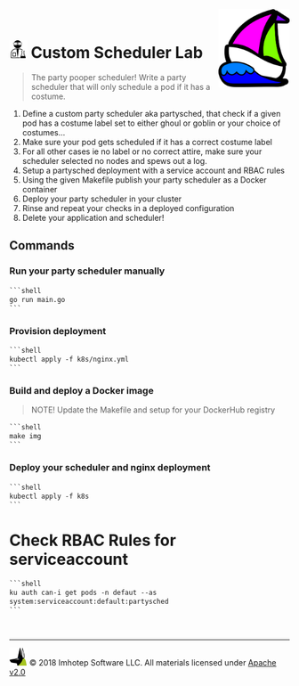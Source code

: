 <img src="../assets/k8sland.png" align="right" width="128" height="auto"/>

<br/>

# <img src="../assets/lab.png" width="32" height="auto"/> Custom Scheduler Lab

> The party pooper scheduler! Write a party scheduler that will only schedule
> a pod if it has a costume.

1. Define a custom party scheduler aka partysched, that check if a given pod
   has a costume label set to either ghoul or goblin or your choice of costumes...
1. Make sure your pod gets scheduled if it has a correct costume label
1. For all other cases ie no label or no correct attire, make sure your scheduler
   selected no nodes and spews out a log.
1. Setup a partysched deployment with a service account and RBAC rules
1. Using the given Makefile publish your party scheduler as a Docker container
1. Deploy your party scheduler in your cluster
1. Rinse and repeat your checks in a deployed configuration
1. Delete your application and scheduler!

## Commands

### Run your party scheduler manually

    ```shell
    go run main.go
    ```

### Provision deployment

    ```shell
    kubectl apply -f k8s/nginx.yml
    ```

### Build and deploy a Docker image

  > NOTE! Update the Makefile and setup for your DockerHub registry

    ```shell
    make img
    ```

### Deploy your scheduler and nginx deployment

    ```shell
    kubectl apply -f k8s
    ```

# Check RBAC Rules for serviceaccount

    ```shell
    ku auth can-i get pods -n defaut --as system:serviceaccount:default:partysched
    ```

<br/>

---
<img src="../assets/imhotep_logo.png" width="32" height="auto"/> © 2018 Imhotep Software LLC.
All materials licensed under [Apache v2.0](http://www.apache.org/licenses/LICENSE-2.0)
